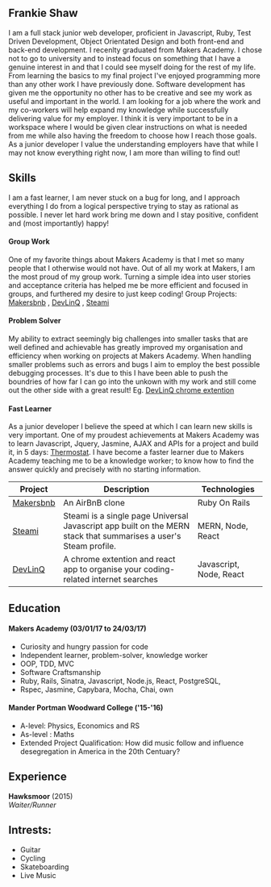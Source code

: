 ## Frankie Shaw

I am a full stack junior web developer, proficient in Javascript, Ruby, Test Driven Development, Object Orientated Design and both front-end and back-end development. I recenlty graduated from Makers Academy. I chose not to go to university and to instead focus on something that I have a genuine interest in and that I could see myself doing for the rest of my life. From learning the basics to my final project I've enjoyed programming more than any other work I have previously done. Software development has given me the opportunity no other has to be creative and see my work as useful and important in the world.
I am looking for a job where the work and my co-workers will help expand my knowledge while successfully delivering value for my employer. I think it is very important to be in a workspace where I would be given clear instructions on what is needed from me while also having the freedom to choose how I reach those goals. As a junior developer I value the understanding employers have that while I may not know everything right now, I am more than willing to find out!

## Skills

I am a fast learner, I am never stuck on a bug for long, and I approach everything I do from a logical perspective trying to stay as rational as possible. I never let hard work bring me down and I stay positive, confident and (most importantly) happy!

#### Group Work

One of my favorite things about Makers Academy is that I met so many people that I otherwise would not have. Out of all my work at Makers, I am the most proud of my group work. Turning a simple idea into user stories and acceptance criteria has helped me be more efficient and focused in groups, and furthered my desire to just keep coding! Group Projects: [Makersbnb](https://github.com/frankiefy/Makersbnb) , [DevLinQ](https://github.com/pedrocastanheira77/devlinq) , [Steami](https://github.com/bvjones/Steami)

#### Problem Solver

My ability to extract seemingly big challenges into smaller tasks that are well defined and achievable has greatly improved my organisation and efficiency when working on projects at Makers Academy. When handling smaller problems such as errors and bugs I aim to employ the best possible debugging processes. It's due to this I have been able to push the boundries of how far I can go into the unkown with my work and still come out the other side with a great result! Eg. [DevLinQ chrome extention](https://github.com/pedrocastanheira77/devlinq)

#### Fast Learner

As a junior developer I believe the speed at which I can learn new skills is very important. One of my proudest achievements at Makers Academy was to learn Javascript, Jquery, Jasmine, AJAX and APIs for a project and build it, in 5 days: [Thermostat](https://github.com/frankiefy/Thermo). I have become a faster learner due to Makers Academy teaching me to be a knowledge worker; to know how to find the answer quickly and precisely with no starting information.



| Project   | Description | Technologies |
|---        |---         |---           |
| [Makersbnb](https://github.com/frankiefy/Makersbnb) | An AirBnB clone | Ruby On Rails |
| [Steami](https://github.com/bvjones/Steami) | Steami is a single page Universal Javascript app built on the MERN stack that summarises a user's Steam profile. | MERN, Node, React |
| [DevLinQ](https://github.com/pedrocastanheira77/devlinq) | A chrome extention and react app to organise your coding-related internet searches | Javascript, Node, React |


## Education

#### Makers Academy (03/01/17 to 24/03/17)

- Curiosity and hungry passion for code
- Independent learner, problem-solver, knowledge worker
- OOP, TDD, MVC
- Software Craftsmanship
- Ruby, Rails, Sinatra, Javascript, Node.js, React, PostgreSQL,
- Rspec, Jasmine, Capybara, Mocha, Chai, own

#### Mander Portman Woodward College  ('15-'16)

- A-level: Physics, Economics and RS
- As-level : Maths
- Extended Project Qualification: How did music follow and influence desegregation in America in the 20th Centuary?

## Experience

**Hawksmoor** (2015)    
*Waiter/Runner*  
  
## Intrests:

- Guitar
- Cycling
- Skateboarding
- Live Music
